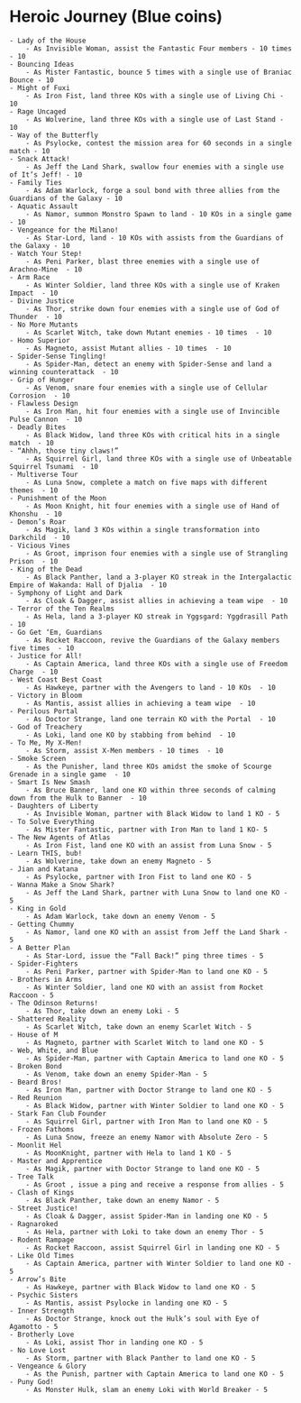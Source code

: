 # Heroic Journey (Blue coins)
	- Lady of the House
		- As Invisible Woman, assist the Fantastic Four members - 10 times - 10
	- Bouncing Ideas
		- As Mister Fantastic, bounce 5 times with a single use of Braniac Bounce - 10
	- Might of Fuxi
		- As Iron Fist, land three KOs with a single use of Living Chi - 10
	- Rage Uncaged
		- As Wolverine, land three KOs with a single use of Last Stand - 10
	- Way of the Butterfly
		- As Psylocke, contest the mission area for 60 seconds in a single match - 10
	- Snack Attack!
		- As Jeff the Land Shark, swallow four enemies with a single use of It’s Jeff! - 10
	- Family Ties
		- As Adam Warlock, forge a soul bond with three allies from the Guardians of the Galaxy - 10
	- Aquatic Assault
		- As Namor, summon Monstro Spawn to land - 10 KOs in a single game - 10
	- Vengeance for the Milano!
		- As Star-Lord, land - 10 KOs with assists from the Guardians of the Galaxy - 10
	- Watch Your Step!
		- As Peni Parker, blast three enemies with a single use of Arachno-Mine  - 10
	- Arm Race
		- As Winter Soldier, land three KOs with a single use of Kraken Impact  - 10
	- Divine Justice
		- As Thor, strike down four enemies with a single use of God of Thunder  - 10
	- No More Mutants
		- As Scarlet Witch, take down Mutant enemies - 10 times  - 10
	- Homo Superior
		- As Magneto, assist Mutant allies - 10 times  - 10
	- Spider-Sense Tingling!
		- As Spider-Man, detect an enemy with Spider-Sense and land a winning counterattack  - 10
	- Grip of Hunger
		- As Venom, snare four enemies with a single use of Cellular Corrosion  - 10
	- Flawless Design
		- As Iron Man, hit four enemies with a single use of Invincible Pulse Cannon  - 10
	- Deadly Bites
		- As Black Widow, land three KOs with critical hits in a single match  - 10
	- “Ahhh, those tiny claws!”
		- As Squirrel Girl, land three KOs with a single use of Unbeatable Squirrel Tsunami  - 10
	- Multiverse Tour
		- As Luna Snow, complete a match on five maps with different themes  - 10
	- Punishment of the Moon
		- As Moon Knight, hit four enemies with a single use of Hand of Khonshu  - 10
	- Demon’s Roar
		- As Magik, land 3 KOs within a single transformation into Darkchild  - 10
	- Vicious Vines
		- As Groot, imprison four enemies with a single use of Strangling Prison  - 10
	- King of the Dead
		- As Black Panther, land a 3-player KO streak in the Intergalactic Empire of Wakanda: Hall of Djalia  - 10
	- Symphony of Light and Dark
		- As Cloak & Dagger, assist allies in achieving a team wipe  - 10
	- Terror of the Ten Realms
		- As Hela, land a 3-player KO streak in Yggsgard: Yggdrasill Path  - 10
	- Go Get ‘Em, Guardians
		- As Rocket Raccoon, revive the Guardians of the Galaxy members five times  - 10
	- Justice for All!
		- As Captain America, land three KOs with a single use of Freedom Charge  - 10
	- West Coast Best Coast
		- As Hawkeye, partner with the Avengers to land - 10 KOs  - 10
	- Victory in Bloom
		- As Mantis, assist allies in achieving a team wipe  - 10
	- Perilous Portal
		- As Doctor Strange, land one terrain KO with the Portal  - 10
	- God of Treachery
		- As Loki, land one KO by stabbing from behind  - 10
	- To Me, My X-Men!
		- As Storm, assist X-Men members - 10 times  - 10
	- Smoke Screen
		- As the Punisher, land three KOs amidst the smoke of Scourge Grenade in a single game  - 10
	- Smart Is New Smash
		- As Bruce Banner, land one KO within three seconds of calming down from the Hulk to Banner  - 10
	- Daughters of Liberty
		- As Invisible Woman, partner with Black Widow to land 1 KO - 5
	- To Solve Everything
		- As Mister Fantastic, partner with Iron Man to land 1 KO- 5
	- The New Agents of Atlas
		- As Iron Fist, land one KO with an assist from Luna Snow - 5
	- Learn THIS, bub!
		- As Wolverine, take down an enemy Magneto - 5
	- Jian and Katana
		- As Psylocke, partner with Iron Fist to land one KO - 5
	- Wanna Make a Snow Shark?
		- As Jeff the Land Shark, partner with Luna Snow to land one KO - 5
	- King in Gold
		- As Adam Warlock, take down an enemy Venom - 5
	- Getting Chummy
		- As Namor, land one KO with an assist from Jeff the Land Shark - 5
	- A Better Plan
		- As Star-Lord, issue the “Fall Back!” ping three times - 5
	- Spider-Fighters
		- As Peni Parker, partner with Spider-Man to land one KO - 5
	- Brothers in Arms
		- As Winter Soldier, land one KO with an assist from Rocket Raccoon - 5
	- The Odinson Returns!
		- As Thor, take down an enemy Loki - 5
	- Shattered Reality
		- As Scarlet Witch, take down an enemy Scarlet Witch - 5
	- House of M
		- As Magneto, partner with Scarlet Witch to land one KO - 5
	- Web, White, and Blue
		- As Spider-Man, partner with Captain America to land one KO - 5
	- Broken Bond
		- As Venom, take down an enemy Spider-Man - 5
	- Beard Bros!
		- As Iron Man, partner with Doctor Strange to land one KO - 5
	- Red Reunion
		- As Black Widow, partner with Winter Soldier to land one KO - 5
	- Stark Fan Club Founder
		- As Squirrel Girl, partner with Iron Man to land one KO - 5
	- Frozen Fathoms
		- As Luna Snow, freeze an enemy Namor with Absolute Zero - 5
	- Moonlit Hel
		- As MoonKnight, partner with Hela to land 1 KO - 5
	- Master and Apprentice
		- As Magik, partner with Doctor Strange to land one KO - 5
	- Tree Talk
		- As Groot , issue a ping and receive a response from allies - 5
	- Clash of Kings
		- As Black Panther, take down an enemy Namor - 5
	- Street Justice!
		- As Cloak & Dagger, assist Spider-Man in landing one KO - 5
	- Ragnaroked
		- As Hela, partner with Loki to take down an enemy Thor - 5
	- Rodent Rampage
		- As Rocket Raccoon, assist Squirrel Girl in landing one KO - 5
	- Like Old Times
		- As Captain America, partner with Winter Soldier to land one KO - 5
	- Arrow’s Bite
		- As Hawkeye, partner with Black Widow to land one KO - 5
	- Psychic Sisters
		- As Mantis, assist Psylocke in landing one KO - 5
	- Inner Strength
		- As Doctor Strange, knock out the Hulk’s soul with Eye of Agamotto - 5
	- Brotherly Love
		- As Loki, assist Thor in landing one KO - 5
	- No Love Lost
		- As Storm, partner with Black Panther to land one KO - 5
	- Vengeance & Glory
		- As the Punish, partner with Captain America to land one KO - 5
	- Puny God!
		- As Monster Hulk, slam an enemy Loki with World Breaker - 5
